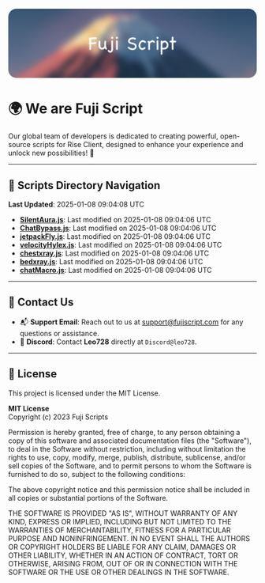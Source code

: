 ![Banner](.github/b.webp)

# 🌍 **We are Fuji Script**

Our global team of developers is dedicated to creating powerful, open-source scripts for Rise Client, designed to enhance your experience and unlock new possibilities! 🌟

---
<!-- SCRIPTS_NAVIGATION_START -->
## 📂 **Scripts Directory Navigation**

**Last Updated**: 2025-01-08 09:04:08 UTC

- **[SilentAura.js](scripts/SilentAura.js)**: Last modified on 2025-01-08 09:04:06 UTC
- **[ChatBypass.js](scripts/ChatBypass.js)**: Last modified on 2025-01-08 09:04:06 UTC
- **[jetpackFly.js](scripts/jetpackFly.js)**: Last modified on 2025-01-08 09:04:06 UTC
- **[velocityHylex.js](scripts/velocityHylex.js)**: Last modified on 2025-01-08 09:04:06 UTC
- **[chestxray.js](scripts/chestxray.js)**: Last modified on 2025-01-08 09:04:06 UTC
- **[bedxray.js](scripts/bedxray.js)**: Last modified on 2025-01-08 09:04:06 UTC
- **[chatMacro.js](scripts/chatMacro.js)**: Last modified on 2025-01-08 09:04:06 UTC

<!-- SCRIPTS_NAVIGATION_END -->

---

## 💬 **Contact Us**  
- 📬 **Support Email**: Reach out to us at [support@fujiscript.com](mailto:support@fujiscript.com) for any questions or assistance.  
- 💬 **Discord**: Contact **Leo728** directly at `Discord@leo728`.

---

## 📜 **License**

This project is licensed under the MIT License.  

**MIT License**  
Copyright (c) 2023 Fuji Scripts  

Permission is hereby granted, free of charge, to any person obtaining a copy of this software and associated documentation files (the "Software"), to deal in the Software without restriction, including without limitation the rights to use, copy, modify, merge, publish, distribute, sublicense, and/or sell copies of the Software, and to permit persons to whom the Software is furnished to do so, subject to the following conditions:  

The above copyright notice and this permission notice shall be included in all copies or substantial portions of the Software.  

THE SOFTWARE IS PROVIDED "AS IS", WITHOUT WARRANTY OF ANY KIND, EXPRESS OR IMPLIED, INCLUDING BUT NOT LIMITED TO THE WARRANTIES OF MERCHANTABILITY, FITNESS FOR A PARTICULAR PURPOSE AND NONINFRINGEMENT. IN NO EVENT SHALL THE AUTHORS OR COPYRIGHT HOLDERS BE LIABLE FOR ANY CLAIM, DAMAGES OR OTHER LIABILITY, WHETHER IN AN ACTION OF CONTRACT, TORT OR OTHERWISE, ARISING FROM, OUT OF OR IN CONNECTION WITH THE SOFTWARE OR THE USE OR OTHER DEALINGS IN THE SOFTWARE.  
